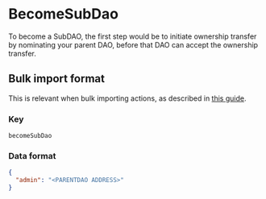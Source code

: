 # BecomeSubDao

To become a SubDAO, the first step would be to initiate ownership transfer by nominating your parent DAO, before that DAO can accept the ownership transfer.

## Bulk import format

This is relevant when bulk importing actions, as described in [this
guide](https://github.com/DA0-DA0/dao-dao-ui/wiki/Bulk-importing-actions).

### Key

`becomeSubDao`

### Data format

```json
{
  "admin": "<PARENTDAO ADDRESS>"
}
```
